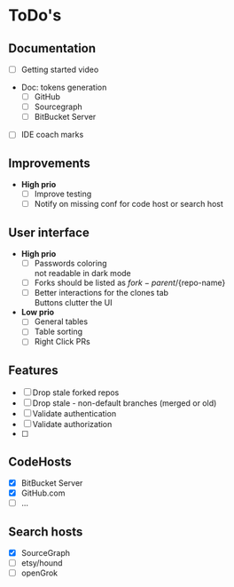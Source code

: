 # ToDo's

## Documentation
* [ ] Getting started video
* Doc: tokens generation
  * [ ] GitHub
  * [ ] Sourcegraph
  * [ ] BitBucket Server
* [ ] IDE coach marks

## Improvements
* <strong>High prio</strong>
  * [ ] Improve testing
  * [ ] Notify on missing conf for code host or search host

## User interface
* <strong>High prio</strong>
  * [ ] Passwords coloring  
  not readable in dark mode
  * [ ] Forks should be listed as ${fork-parent}/${repo-name}
  * [ ] Better interactions for the clones tab  
Buttons clutter the UI
* <strong>Low prio</strong>
  * [ ] General tables
  * [ ] Table sorting
  * [ ] Right Click PRs

## Features
* [ ] Drop stale forked repos
* [ ] Drop stale - non-default branches (merged or old)
* [ ] Validate authentication
* [ ] Validate authorization
* [ ] 

## CodeHosts

* [x] BitBucket Server
* [x] GitHub.com
* [ ] ...

## Search hosts

* [x] SourceGraph
* [ ] etsy/hound
* [ ] openGrok
